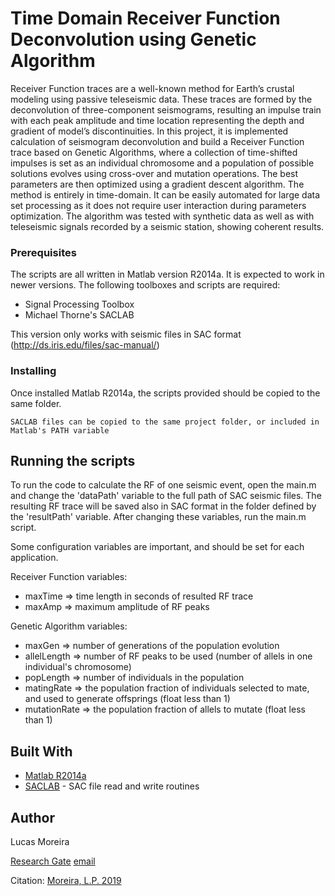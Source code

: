 # Time Domain Receiver Function Deconvolution using Genetic Algorithm

Receiver Function traces are a well-known method for Earth’s crustal modeling using passive teleseismic data. These traces are formed by the deconvolution of three-component seismograms, resulting an impulse train with each peak amplitude and time location representing the depth and gradient of model’s discontinuities. In this project, it is implemented calculation of seismogram deconvolution and build a Receiver Function trace based on Genetic Algorithms, where a collection of time-shifted impulses is set as an individual chromosome and a population of possible solutions evolves using cross-over and mutation operations. The best parameters are then optimized using a gradient descent algorithm. The method is entirely in time-domain. It can be easily automated for large data set processing as it does not require user interaction during parameters optimization. The algorithm was tested with synthetic data as well as with teleseismic signals recorded by a seismic station, showing coherent results.

### Prerequisites

The scripts are all written in Matlab version R2014a. It is expected to work in newer versions. The following toolboxes and scripts are required:

- Signal Processing Toolbox
- Michael Thorne's SACLAB

This version only works with seismic files in SAC format (http://ds.iris.edu/files/sac-manual/)

### Installing

Once installed Matlab R2014a, the scripts provided should be copied to the same folder.

```
SACLAB files can be copied to the same project folder, or included in Matlab's PATH variable
```

## Running the scripts

To run the code to calculate the RF of one seismic event, open the main.m and change the 'dataPath' variable to the full path of SAC seismic files. The resulting RF trace will be saved also in SAC format in the folder defined by the 'resultPath' variable. After changing these variables, run the main.m script.

Some configuration variables are important, and should be set for each application.

Receiver Function variables:
- maxTime => time length in seconds of resulted RF trace
- maxAmp => maximum amplitude of RF peaks

Genetic Algorithm variables:
- maxGen => number of generations of the population evolution
- allelLength => number of RF peaks to be used (number of allels in one individual's chromosome)
- popLength => number of individuals in the population
- matingRate => the population fraction of individuals selected to mate, and used to generate offsprings (float less than 1)
- mutationRate => the population fraction of allels to mutate (float less than 1)

## Built With

* [Matlab R2014a](https://www.mathworks.com/products/matlab.html)
* [SACLAB](http://home.chpc.utah.edu/~thorne/software.html) - SAC file read and write routines

## Author

Lucas Moreira

[Research Gate](https://www.researchgate.net/profile/Lucas_Moreira6)
[email](mailto:lucas.paes.moreira@gmail.com)

Citation: [Moreira, L.P. 2019](https://doi.org/10.1109/LGRS.2019.2947136)
